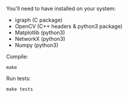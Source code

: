 You'll need to have installed on your system:
- igraph (C package)
- OpenCV (C++ headers & python3 package)
- Matplotlib (python3)
- NetworkX (python3)
- Numpy (python3)


Compile:
```
make
```


Run tests:
```
make tests
```
